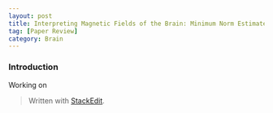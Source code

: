 ```yaml
---  
layout: post  
title: Interpreting Magnetic Fields of the Brain: Minimum Norm Estimates
tag: [Paper Review]  
category: Brain  
---  
```

  

### Introduction
Working on


> Written with [StackEdit](https://stackedit.io/).
<!--stackedit_data:
eyJoaXN0b3J5IjpbMzA4MTQyODk0LC0xODAyNDI3NTM5LDE2MT
kwNDEyOTVdfQ==
-->